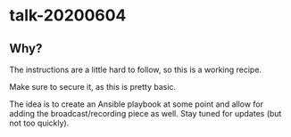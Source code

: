 # talk-20200604

## Why?

The instructions are a little hard to follow, so this is a working 
recipe.

Make sure to secure it, as this is pretty basic.

The idea is to create an Ansible playbook at some point and allow 
for adding the broadcast/recording piece as well. Stay tuned for 
updates (but not too quickly).
